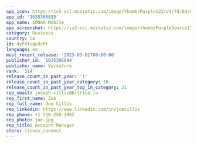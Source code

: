 ```yaml
---
app_icon: https://is5-ssl.mzstatic.com/image/thumb/Purple122/v4/7d/8d/e5/7d8de5df-cdbf-511f-76aa-dc3d7437eee7/Icon-SONAR-0-1x_U007emarketing-0-7-0-sRGB-85-220.png/1024x1024bb.png
app_id: '1035366895'
app_name: SONAR Mobile
app_screenshot: https://is2-ssl.mzstatic.com/image/thumb/PurpleSource124/v4/45/96/e8/4596e827-125b-fa5e-523a-490bb33b9ab9/5f2742f1-313a-4e32-a896-be417d68bc73_Simulator_Screen_Shot_-_iPhone_11_Pro_Max_-_2021-01-04_at_15.33.15.png/1242x2688bb.png
category: Business
country: CA
id: 4yFXYegw3cPr
language: en
most_recent_release: '2023-03-01T00:00:00'
publisher_id: '1035366894'
publisher_name: Versature
rank: '514'
release_count_in_past_year: '1'
release_count_in_past_year_category: 16
release_count_in_past_year_top_in_category: 21
rep_email: joseph.cillis@bitrise.io
rep_first_name: Joe
rep_full_name: Joe Cillis
rep_linkedin: https://www.linkedin.com/in/joecillis
rep_phone: +1 518-258-1902
rep_photo: joe.jpg
rep_title: Account Manager
store: itunes_connect
---
```

